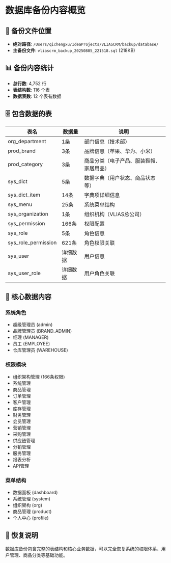 # 数据库备份内容概览

## 📁 备份文件位置
- **绝对路径**: `/Users/qichengxu/IdeaProjects/VLIASCRM/backup/database/`
- **主备份文件**: `vliascrm_backup_20250805_221518.sql` (218KB)

## 📊 备份内容统计
- **总行数**: 4,752 行
- **表结构数**: 116 个表
- **数据表数**: 12 个表有数据

## 🗄️ 包含数据的表

| 表名 | 数据量 | 说明 |
|------|--------|------|
| org_department | 1条 | 部门信息（技术部） |
| prod_brand | 3条 | 品牌信息（苹果、华为、小米） |
| prod_category | 3条 | 商品分类（电子产品、服装鞋帽、家居用品） |
| sys_dict | 5条 | 数据字典（用户状态、商品状态等） |
| sys_dict_item | 14条 | 字典项详细信息 |
| sys_menu | 25条 | 系统菜单结构 |
| sys_organization | 1条 | 组织机构（VLIAS总公司） |
| sys_permission | 166条 | 权限配置 |
| sys_role | 5条 | 角色信息 |
| sys_role_permission | 621条 | 角色权限关联 |
| sys_user | 详细数据 | 用户信息 |
| sys_user_role | 详细数据 | 用户角色关联 |

## 🔑 核心数据内容

### 系统角色
- 超级管理员 (admin)
- 品牌管理员 (BRAND_ADMIN)  
- 经理 (MANAGER)
- 员工 (EMPLOYEE)
- 仓库管理员 (WAREHOUSE)

### 权限模块
- 组织架构管理 (166条权限)
- 系统管理
- 商品管理  
- 订单管理
- 客户管理
- 库存管理
- 财务管理
- 会员管理
- 营销管理
- 采购管理
- 供应链管理
- 分销管理
- 服务管理
- 报表分析
- API管理

### 菜单结构
- 数据面板 (dashboard)
- 系统管理 (system)
- 组织架构 (org)
- 商品管理 (product)
- 个人中心 (profile)

## 💾 恢复说明
数据库备份包含完整的表结构和核心业务数据，可以完全恢复系统的权限体系、用户管理、商品分类等基础功能。 